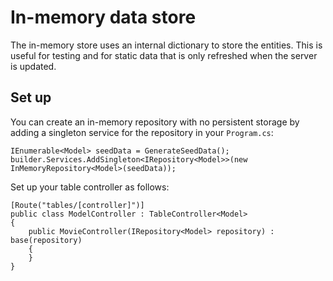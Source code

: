 # In-memory data store

The in-memory store uses an internal dictionary to store the entities.  This is useful for testing and for static data that is only refreshed when the server is updated.

## Set up

You can create an in-memory repository with no persistent storage by adding a singleton service for the repository in your `Program.cs`:

    IEnumerable<Model> seedData = GenerateSeedData();
    builder.Services.AddSingleton<IRepository<Model>>(new InMemoryRepository<Model>(seedData));

Set up your table controller as follows:

    [Route("tables/[controller]")]
    public class ModelController : TableController<Model>
    {
        public MovieController(IRepository<Model> repository) : base(repository)
        {
        }
    }

